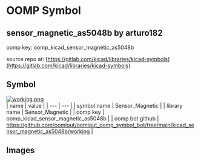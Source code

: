 # OOMP Symbol  
## sensor_magnetic_as5048b  by arturo182  
  
oomp key: oomp_kicad_sensor_magnetic_as5048b  
  
source repo at: [https://gitlab.com/kicad/libraries/kicad-symbols](https://gitlab.com/kicad/libraries/kicad-symbols)  
## Symbol  
  
[![working.png](working_600.png)](working.png)  
| name | value | 
| --- | --- | 
| symbol name | Sensor_Magnetic | 
| library name | Sensor_Magnetic | 
| oomp key | oomp_kicad_sensor_magnetic_as5048b | 
| oomp bot github | https://github.com/oomlout/oomlout_oomp_symbol_bot/tree/main/kicad_sensor_magnetic_as5048b/working | 
## Images  
